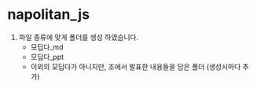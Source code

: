 # napolitan_js

1. 파일 종류에 맞게 폴더를 생성 하였습니다.
   - 모딥다\_md
   - 모딥다\_ppt
   - 이외의 모딥다가 아니지만, 조에서 발표한 내용들을 담은 폴더 (생성시마다 추가)
